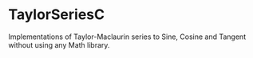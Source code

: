 # TaylorSeriesC
Implementations of Taylor-Maclaurin series to Sine, Cosine and Tangent without using any Math library.
